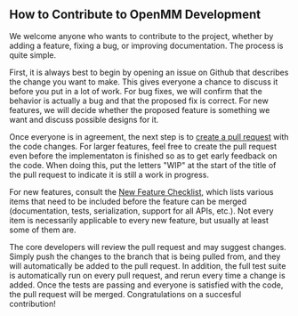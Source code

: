 ## How to Contribute to OpenMM Development

We welcome anyone who wants to contribute to the project, whether by adding a feature,
fixing a bug, or improving documentation.  The process is quite simple.

First, it is always best to begin by opening an issue on Github that describes the change you
want to make.  This gives everyone a chance to discuss it before you put in a lot of work.
For bug fixes, we will confirm that the behavior is actually a bug and that the proposed fix
is correct.  For new features, we will decide whether the proposed feature is something we
want and discuss possible designs for it.

Once everyone is in agreement, the next step is to
[create a pull request](https://help.github.com/en/articles/about-pull-requests) with the code changes.
For larger features, feel free to create the pull request even before the implementaton is
finished so as to get early feedback on the code.  When doing this, put the letters "WIP" at
the start of the title of the pull request to indicate it is still a work in progress.

For new features, consult the [New Feature Checklist](https://github.com/openmm/openmm/wiki/Checklist-for-Adding-a-New-Feature),
which lists various items that need to be included before the feature can be merged (documentation,
tests, serialization, support for all APIs, etc.).  Not every item is necessarily applicable to
every new feature, but usually at least some of them are.

The core developers will review the pull request and may suggest changes.  Simply push the
changes to the branch that is being pulled from, and they will automatically be added to the
pull request.  In addition, the full test suite is automatically run on every pull request,
and rerun every time a change is added.  Once the tests are passing and everyone is satisfied
with the code, the pull request will be merged.  Congratulations on a succesful contribution!